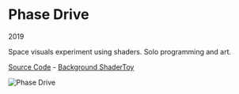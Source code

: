 # Phase Drive

2019

Space visuals experiment using shaders. Solo programming and art.

[Source Code](https://github.com/dmitry-egorov/phase_drive) - [Background ShaderToy](https://www.shadertoy.com/view/wsSGR1)

![Phase Drive](https://github.com/dmitry-egorov/game_showcase/blob/main/phase_drive/ark_one.gif)
